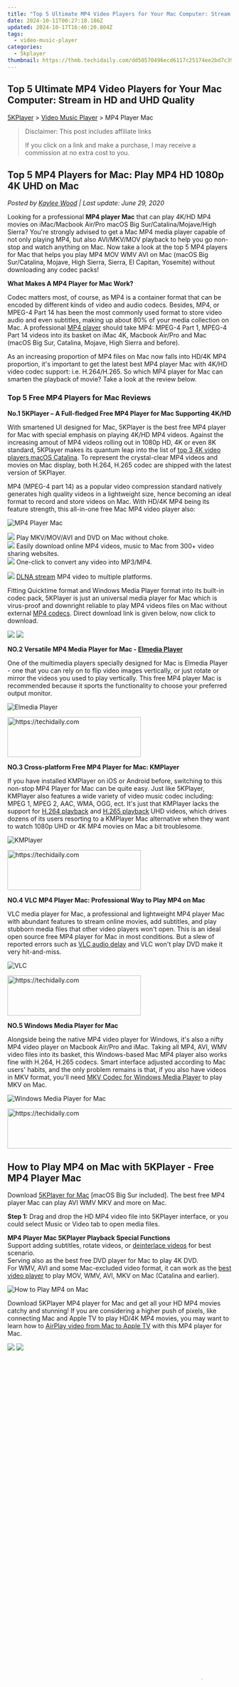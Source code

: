 ```yaml
---
title: "Top 5 Ultimate MP4 Video Players for Your Mac Computer: Stream in HD and UHD Quality"
date: 2024-10-11T00:27:18.186Z
updated: 2024-10-17T16:46:20.804Z
tags:
  - video-music-player
categories:
  - 5kplayer
thumbnail: https://thmb.techidaily.com/dd50570496ecd6117c25174ee2bd7c391f8d8aee122e4f4fcf28370737609fdc.jpg
---
```


## Top 5 Ultimate MP4 Video Players for Your Mac Computer: Stream in HD and UHD Quality

[5KPlayer](https://tools.techidaily.com/5kplayer/products/) \> [Video Music Player](https://tools.techidaily.com/5kplayer/video-music-player/) \> MP4 Player Mac

>  Disclaimer: This post includes affiliate links
>
>  If you click on a link and make a purchase, I may receive a commission at no extra cost to you.
>

## Top 5 MP4 Players for Mac: Play MP4 HD 1080p 4K UHD on Mac

 _Posted by [Kaylee Wood](https://www.quora.com/profile/Amanda-Hu-21) | Last update: June 29, 2020_

Looking for a professional **MP4 player Mac** that can play 4K/HD MP4 movies on iMac/Macbook Air/Pro macOS Big Sur/Catalina/Mojave/High Sierra? You're strongly advised to get a Mac MP4 media player capable of not only playing MP4, but also AVI/MKV/MOV playback to help you go non-stop and watch anything on Mac. Now take a look at the top 5 MP4 players for Mac that helps you play MP4 MOV WMV AVI on Mac (macOS Big Sur/Catalina, Mojave, High Sierra, Sierra, El Capitan, Yosemite) without downloading any codec packs!

**What Makes A MP4 Player for Mac Work?**

Codec matters most, of course, as MP4 is a container format that can be encoded by different kinds of video and audio codecs. Besides, MP4, or MPEG-4 Part 14 has been the most commonly used format to store video audio and even subtitles, making up about 80% of your media collection on Mac. A professional [MP4 player](https://tools.techidaily.com/5kplayer/video-music-player/) should take MP4: MPEG-4 Part 1, MPEG-4 Part 14 videos into its basket on iMac 4K, Macbook Air/Pro and Mac (macOS Big Sur, Catalina, Mojave, High Sierra and before).

As an increasing proportion of MP4 files on Mac now falls into HD/4K MP4 proportion, it's important to get the latest best MP4 player Mac with 4K/HD video codec support: i.e. H.264/H.265\. So which MP4 player for Mac can smarten the playback of movie? Take a look at the review below.

###  Top 5 Free MP4 Players for Mac Reviews

**No.1 5KPlayer – A Full-fledged Free MP4 Player for Mac Supporting 4K/HD**

With smartened UI designed for Mac, 5KPlayer is the best free MP4 player for Mac with special emphasis on playing 4K/HD MP4 videos. Against the increasing amout of MP4 videos rolling out in 1080p HD, 4K or even 8K standard, 5KPlayer makes its quantum leap into the list of [top 3 4K video players macOS Catalina](https://tools.techidaily.com/5kplayer/video-music-player/). To represent the crystal-clear MP4 videos and movies on Mac display, both H.264, H.265 codec are shipped with the latest version of 5KPlayer.

 MP4 (MPEG-4 part 14) as a popular video compression standard natively generates high quality videos in a lightweight size, hence becoming an ideal format to record and store videos on Mac. With HD/4K MP4 being its feature strength, this all-in-one free Mac MP4 video player also:

![MP4 Player Mac](https://www.5kplayer.com/video-music-player/img/hevc-player-mac.jpg) 

![](https://www.5kplayer.com/video-music-player/img/check-mp-0224.png) Play MKV/MOV/AVI and DVD on Mac without choke.  
![](https://www.5kplayer.com/video-music-player/img/check-mp-0224.png) Easily download online MP4 videos, music to Mac from 300+ video sharing websites.  
![](https://www.5kplayer.com/video-music-player/img/check-mp-0224.png) One-click to convert any video into MP3/MP4.  

![](https://www.5kplayer.com/video-music-player/img/check-mp-0224.png) [DLNA stream](https://tools.techidaily.com/5kplayer/dlna/) MP4 video to multiple platforms.

Fitting Quicktime format and Windows Media Player format into its built-in codec pack, 5KPlayer is just an universal media player for Mac which is virus-proof and downright reliable to play MP4 videos files on Mac without external [MP4 codecs](https://tools.techidaily.com/5kplayer/video-music-player/). Direct download link is given below, now click to download.

[![](https://www.5kplayer.com/video-music-player/../button/freedownbackmac.png)](https://tools.techidaily.com/5kplayer/products/) [![](https://www.5kplayer.com/video-music-player/../button/freedownwhitewin.png)](https://tools.techidaily.com/5kplayer/products/) 

**NO.2 Versatile MP4 Media Player for Mac - [Elmedia Player](https://tools.techidaily.com/eltima/products/)**

One of the multimedia players specially designed for Mac is Elmedia Player - one that you can rely on to flip video images vertically, or just rotate or mirror the videos you used to play vertically. This free MP4 player Mac is recommended because it sports the functionality to choose your preferred output monitor.

![Elmedia Player](https://www.5kplayer.com/video-music-player/img/elmedia-play-hd-video.jpg) 

<!-- affiliate ads begin -->
<a href="https://aligracehair.sjv.io/c/5597632/1880956/19272" target="_top" id="1880956">
  <img src="//a.impactradius-go.com/display-ad/19272-1880956" border="0" alt="https://techidaily.com" width="300" height="90"/>
</a>
<img height="0" width="0" src="https://aligracehair.sjv.io/i/5597632/1880956/19272" style="position:absolute;visibility:hidden;" border="0" />
<!-- affiliate ads end -->

**NO.3 Cross-platform Free MP4 Player for Mac: KMPlayer** 

If you have installed KMPlayer on iOS or Android before, switching to this non-stop MP4 Player for Mac can be quite easy. Just like 5KPlayer, KMPlayer also features a wide variety of video music codec including: MPEG 1, MPEG 2, AAC, WMA, OGG, ect. It's just that KMPlayer lacks the support for [H.264 playback](https://tools.techidaily.com/5kplayer/video-music-player/) and [H.265 playback](https://tools.techidaily.com/5kplayer/video-music-player/) UHD videos, which drives dozens of its users resorting to a KMPlayer Mac alternative when they want to watch 1080p UHD or 4K MP4 movies on Mac a bit troublesome.

![KMPlayer](https://www.5kplayer.com/video-music-player/img/kmplayer-4k.jpg) 

<!-- affiliate ads begin -->
<a href="https://aligracehair.sjv.io/c/5597632/1902319/19272" target="_top" id="1902319">
  <img src="//a.impactradius-go.com/display-ad/19272-1902319" border="0" alt="https://techidaily.com" width="300" height="90"/>
</a>
<img height="0" width="0" src="https://aligracehair.sjv.io/i/5597632/1902319/19272" style="position:absolute;visibility:hidden;" border="0" />
<!-- affiliate ads end -->

**NO.4 VLC MP4 Player Mac: Professional Way to Play MP4 on Mac**

VLC media player for Mac, a professional and lightweight MP4 player Mac with abundant features to stream online movies, add subtitles, and play stubborn media files that other video players won't open. This is an ideal open source free MP4 player for Mac in most conditions. But a slew of reported errors such as [VLC audio delay](https://tools.techidaily.com/5kplayer/video-music-player/) and VLC won't play DVD make it very hit-and-miss.

![VLC](https://www.5kplayer.com/video-music-player/img/hevc-player-mac-vlc.jpg) 

<!-- affiliate ads begin -->
<a href="https://aligracehair.sjv.io/c/5597632/1959773/19272" target="_top" id="1959773">
  <img src="//a.impactradius-go.com/display-ad/19272-1959773" border="0" alt="https://techidaily.com" width="300" height="90"/>
</a>
<img height="0" width="0" src="https://aligracehair.sjv.io/i/5597632/1959773/19272" style="position:absolute;visibility:hidden;" border="0" />
<!-- affiliate ads end -->

**NO.5 Windows Media Player for Mac**

Alongside being the native MP4 video player for Windows, it's also a nifty MP4 video player on Macbook Air/Pro and iMac. Taking all MP4, AVI, WMV video files into its basket, this Windows-based Mac MP4 player also works fine with H.264, H.265 codecs. Smart interface adjusted according to Mac users' habits, and the only problem remains is that, if you also have videos in MKV format, you'll need [MKV Codec for Windows Media Player](https://tools.techidaily.com/5kplayer/video-music-player/) to play MKV on Mac.

![Windows Media Player for Mac](https://www.5kplayer.com/video-music-player/img/mpc-8k.jpg) 

<!-- affiliate ads begin -->
<a href="https://appsumo.8odi.net/c/5597632/2111995/7443" target="_top" id="2111995">
  <img src="//a.impactradius-go.com/display-ad/7443-2111995" border="0" alt="https://techidaily.com" width="728" height="90"/>
</a>
<img height="0" width="0" src="https://appsumo.8odi.net/i/5597632/2111995/7443" style="position:absolute;visibility:hidden;" border="0" />
<!-- affiliate ads end -->

## How to Play MP4 on Mac with 5KPlayer - Free MP4 Player Mac

Download [5KPlayer for Mac](https://tools.techidaily.com/5kplayer/products/) \[macOS Big Sur included\]. The best free MP4 player Mac can play AVI WMV MKV and more on Mac.

**Step 1:** Drag and drop the HD MP4 video file into 5KPlayer interface, or you could select Music or Video tab to open media files.

**MP4 Player Mac 5KPlayer Playback Special Functions**  
 Support adding subtitles, rotate videos, or [deinterlace videos](https://tools.techidaily.com/5kplayer/video-music-player/) for best scenario.  
 Serving also as the best free DVD player for Mac to play 4K DVD.  
 For WMV, AVI and some Mac-excluded video format, it can work as the [best video player](https://tools.techidaily.com/5kplayer/video-music-player/) to play MOV, WMV, AVI, MKV on Mac (Catalina and earlier).

![How to Play MP4 on Mac](https://www.5kplayer.com/video-music-player/img/youtube-0119-01.png) 

Download 5KPlayer MP4 player for Mac and get all your HD MP4 movies catchy and stunning! If you are considering a higher push of pixels, like connecting Mac and Apple TV to play HD/4K MP4 movies, you may want to learn how to [AirPlay video from Mac to Apple TV](https://tools.techidaily.com/5kplayer/airplay/) with this MP4 player for Mac.

[![](https://www.5kplayer.com/video-music-player/../button/freedownbackmac.png)](https://tools.techidaily.com/5kplayer/products/) [![](https://www.5kplayer.com/video-music-player/../button/freedownwhitewin.png)](https://tools.techidaily.com/5kplayer/products/)

<!-- affiliate ads begin -->
<span id="2135472">
					<video width="864" height="1536" style="cursor:pointer"
           poster="//a.impactradius-go.com/display-clicktoplayimage/2135472.png"
           onclick="if(!this.playClicked){this.play();this.setAttribute('controls',true);this.playClicked=true;}">
	   <source src="//a.impactradius-go.com/display-ad/18498-2135472">
	   <img src="//a.impactradius-go.com/display-clicktoplayimage/2135472.png" style="border: none; height: 100%; width: 100%; object-fit: contain">
	</video>
	<div style="width:540px;text-align:center"><a href="javascript:window.open(decodeURIComponent('https%3A%2F%2Funicoeye.pxf.io%2Fc%2F5597632%2F2135472%2F18498'), '_blank');void(0);">Click here</a></div>
</span>
<img height="0" width="0" src="https://imp.pxf.io/i/5597632/2135472/18498" style="position:absolute;visibility:hidden;" border="0" />
<!-- affiliate ads end -->

<ins class="adsbygoogle"
     style="display:block"
     data-ad-format="autorelaxed"
     data-ad-client="ca-pub-7571918770474297"
     data-ad-slot="1223367746"></ins>

<ins class="adsbygoogle"
     style="display:block"
     data-ad-client="ca-pub-7571918770474297"
     data-ad-slot="8358498916"
     data-ad-format="auto"
     data-full-width-responsive="true"></ins>

<span class="atpl-alsoreadstyle">Also read:</span>
<div><ul>
<li><a href="https://tiktok-video-recordings.techidaily.com/new-essential-tiktok-gamers-you-cant-miss-for-2024/"><u>[New] Essential TikTok Gamers You Can't Miss for 2024</u></a></li>
<li><a href="https://youtube-web.techidaily.com/ed-in-2024-infographic-insights-small-business-video-mastery/"><u>[Updated] In 2024, Infographic Insights Small Business Video Mastery</u></a></li>
<li><a href="https://howto.techidaily.com/6-fixes-to-unfortunately-whatsapp-has-stopped-error-popups-on-samsung-galaxy-s23-tactical-edition-drfone-by-drfone-fix-android-problems-fix-android-problems/"><u>6 Fixes to Unfortunately WhatsApp has stopped Error Popups On Samsung Galaxy S23 Tactical Edition | Dr.fone</u></a></li>
<li><a href="https://fake-location.techidaily.com/dose-life360-notify-me-when-someone-checks-my-location-on-itel-p40-drfone-by-drfone-virtual-android/"><u>Dose Life360 Notify Me When Someone Checks My Location On Itel P40? | Dr.fone</u></a></li>
<li><a href="https://fox-metric.techidaily.com/effective-use-of-element-attributes-in-xml-tips-and-tricks-for-navigating-the-attribute-settings-tab/"><u>Effective Use of Element Attributes in XML - Tips and Tricks for Navigating the Attribute Settings Tab</u></a></li>
<li><a href="https://some-knowledge.techidaily.com/gratitude-unboxed-free-and-paid-creative-otus-for-2024/"><u>Gratitude Unboxed Free & Paid Creative OTUs for 2024</u></a></li>
<li><a href="https://video-creation-software.techidaily.com/how-to-solve-the-file-lacks-audio-and-video-streams-issue-when-importing-in-adobe-premiere-pro/"><u>How to Solve the 'File Lacks Audio and Video Streams' Issue When Importing in Adobe Premiere Pro</u></a></li>
<li><a href="https://video-creation-software.techidaily.com/installing-the-magic-dragon-addon-for-optimal-performance-a-comprehensive-walkthrough-on-kodi-platforms-nexus-and-matrix/"><u>Installing the Magic Dragon Addon for Optimal Performance: A Comprehensive Walkthrough on Kodi Platforms Nexus & Matrix</u></a></li>
<li><a href="https://video-creation-software.techidaily.com/instant-tips-resolving-issues-with-unresponsive-soundtracks-in-premier-editing-software/"><u>Instant Tips: Resolving Issues with Unresponsive Soundtracks in Premier Editing Software</u></a></li>
<li><a href="https://video-creation-software.techidaily.com/m4a-vs-wma-m4a-wma/"><u>M4A vs WMA: 主な違いと M4A から WMAへの変換手引き</u></a></li>
<li><a href="https://video-creation-software.techidaily.com/step-by-step-guide-transforming-mpg-videos-into-mp4-format-using-vlc-media-player/"><u>Step-by-Step Guide: Transforming MPG Videos Into MP4 Format Using VLC Media Player</u></a></li>
<li><a href="https://video-creation-software.techidaily.com/the-apple-ipod-redesign-a-blend-of-timeless-style-and-advanced-technology/"><u>The Apple iPod Redesign: A Blend of Timeless Style and Advanced Technology</u></a></li>
<li><a href="https://buynow-tips.techidaily.com/the-remarkable-resurgence-of-valves-gaming-powerhouse-the-steam-machine-returns/"><u>The Remarkable Resurgence of Valve's Gaming Powerhouse – The Steam Machine Returns!</u></a></li>
</ul></div>

